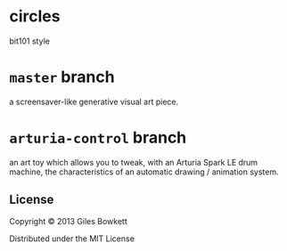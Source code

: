 # circles

bit101 style

# `master` branch

a screensaver-like generative visual art piece.

# `arturia-control` branch

an art toy which allows you to tweak, with an Arturia Spark LE drum machine, the
characteristics of an automatic drawing / animation system.

## License

Copyright © 2013 Giles Bowkett

Distributed under the MIT License

